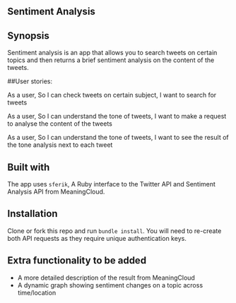 Sentiment Analysis
---------------------

## Synopsis
Sentiment analysis is an app that allows you to search tweets on certain topics and then returns a brief sentiment analysis on the content of the tweets.

##User stories:

As a user,
So I can check tweets on certain subject,
I want to search for tweets

As a user,
So I can understand the tone of tweets,
I want to make a request to analyse the content of the tweets


As a user,
So I can understand the tone of tweets,
I want to see the result of the tone analysis next to each tweet

## Built with
The app uses ```sferik```, A Ruby interface to the Twitter API and Sentiment Analysis API from MeaningCloud. 


## Installation
Clone or fork this repo and run ```bundle install```. You will need to re-create both API requests as they require unique authentication keys.

## Extra functionality to be added
-  A more detailed description of the result from MeaningCloud
-  A dynamic graph showing sentiment changes on a topic across time/location  
